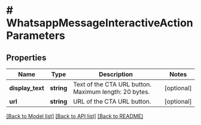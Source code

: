 # # WhatsappMessageInteractiveActionParameters

## Properties

Name | Type | Description | Notes
------------ | ------------- | ------------- | -------------
**display_text** | **string** | Text of the CTA URL button. Maximum length: 20 bytes. | [optional]
**url** | **string** | URL of the CTA URL button. | [optional]

[[Back to Model list]](../../README.md#models) [[Back to API list]](../../README.md#endpoints) [[Back to README]](../../README.md)
